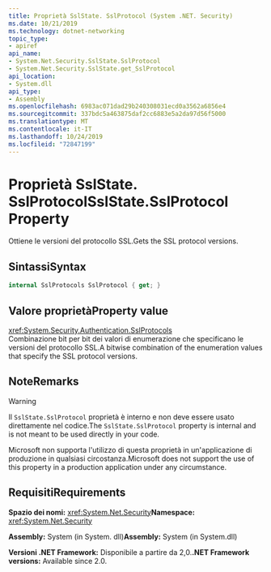```yaml
---
title: Proprietà SslState. SslProtocol (System .NET. Security)
ms.date: 10/21/2019
ms.technology: dotnet-networking
topic_type:
- apiref
api_name:
- System.Net.Security.SslState.SslProtocol
- System.Net.Security.SslState.get_SslProtocol
api_location:
- System.dll
api_type:
- Assembly
ms.openlocfilehash: 6983ac071dad29b240308031ecd0a3562a6856e4
ms.sourcegitcommit: 337bdc5a463875daf2cc6883e5a2da97d56f5000
ms.translationtype: MT
ms.contentlocale: it-IT
ms.lasthandoff: 10/24/2019
ms.locfileid: "72847199"
---
```

# <a name="sslstatesslprotocol-property"></a><span data-ttu-id="4d6f1-102">Proprietà SslState. SslProtocol</span><span class="sxs-lookup"><span data-stu-id="4d6f1-102">SslState.SslProtocol Property</span></span>

<span data-ttu-id="4d6f1-103">Ottiene le versioni del protocollo SSL.</span><span class="sxs-lookup"><span data-stu-id="4d6f1-103">Gets the SSL protocol versions.</span></span>

## <a name="syntax"></a><span data-ttu-id="4d6f1-104">Sintassi</span><span class="sxs-lookup"><span data-stu-id="4d6f1-104">Syntax</span></span>

```csharp
internal SslProtocols SslProtocol { get; }
```

## <a name="property-value"></a><span data-ttu-id="4d6f1-105">Valore proprietà</span><span class="sxs-lookup"><span data-stu-id="4d6f1-105">Property value</span></span>

<xref:System.Security.Authentication.SslProtocols>  
<span data-ttu-id="4d6f1-106">Combinazione bit per bit dei valori di enumerazione che specificano le versioni del protocollo SSL.</span><span class="sxs-lookup"><span data-stu-id="4d6f1-106">A bitwise combination of the enumeration values that specify the SSL protocol versions.</span></span>

## <a name="remarks"></a><span data-ttu-id="4d6f1-107">Note</span><span class="sxs-lookup"><span data-stu-id="4d6f1-107">Remarks</span></span>

> [!WARNING]
> <span data-ttu-id="4d6f1-108">Il `SslState.SslProtocol` proprietà è interno e non deve essere usato direttamente nel codice.</span><span class="sxs-lookup"><span data-stu-id="4d6f1-108">The `SslState.SslProtocol` property is internal and is not meant to be used directly in your code.</span></span>
>
> <span data-ttu-id="4d6f1-109">Microsoft non supporta l'utilizzo di questa proprietà in un'applicazione di produzione in qualsiasi circostanza.</span><span class="sxs-lookup"><span data-stu-id="4d6f1-109">Microsoft does not support the use of this property in a production application under any circumstance.</span></span>

## <a name="requirements"></a><span data-ttu-id="4d6f1-110">Requisiti</span><span class="sxs-lookup"><span data-stu-id="4d6f1-110">Requirements</span></span>

<span data-ttu-id="4d6f1-111">**Spazio dei nomi:** <xref:System.Net.Security></span><span class="sxs-lookup"><span data-stu-id="4d6f1-111">**Namespace:** <xref:System.Net.Security></span></span>

<span data-ttu-id="4d6f1-112">**Assembly:** System (in System. dll)</span><span class="sxs-lookup"><span data-stu-id="4d6f1-112">**Assembly:** System (in System.dll)</span></span>

<span data-ttu-id="4d6f1-113">**Versioni .NET Framework:** Disponibile a partire da 2,0.</span><span class="sxs-lookup"><span data-stu-id="4d6f1-113">**.NET Framework versions:** Available since 2.0.</span></span>
